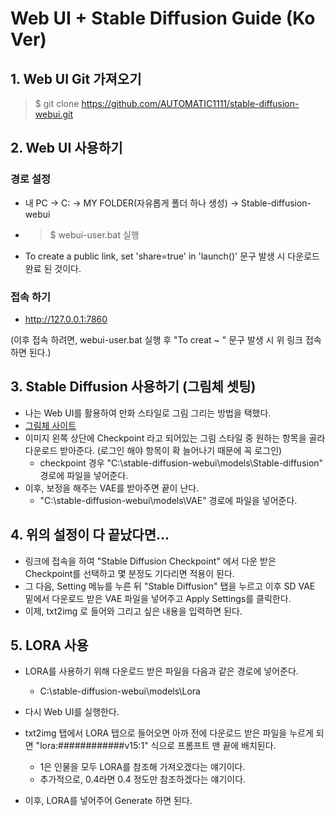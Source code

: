# Web UI + Stable Diffusion Guide (Ko Ver)

## 1. Web UI Git 가져오기
> $ git clone https://github.com/AUTOMATIC1111/stable-diffusion-webui.git

## 2. Web UI 사용하기
### 경로 설정 
- 내 PC → C: → MY FOLDER(자유롭게 폴더 하나 생성) → Stable-diffusion-webui

- > $ webui-user.bat 실행

- To create a public link, set 'share=true' in 'launch()' 문구 발생 시 다운로드 완료 된 것이다.

### 접속 하기
- http://127.0.0.1:7860

(이후 접속 하려면, webui-user.bat 실행 후 "To creat ~ " 문구 발생 시 위 링크 접속하면 된다.) 

## 3. Stable Diffusion 사용하기 (그림체 셋팅)
- 나는 Web UI를 활용하여 만화 스타일로 그림 그리는 방법을 택했다.
- [그림체 사이트](https://civitai.com/)
- 이미지 왼쪽 상단에 Checkpoint 라고 되어있는 그림 스타일 중 원하는 항목을 골라 다운로드 받아준다. (로그인 해야 항목이 확 늘어나기 때문에 꼭 로그인)
    - checkpoint 경우 "C:\stable-diffusion-webui\models\Stable-diffusion" 경로에 파일을 넣어준다.   
- 이후, 보정을 해주는 VAE를 받아주면 끝이 난다.
    - "C:\stable-diffusion-webui\models\VAE" 경로에 파일을 넣어준다.

## 4. 위의 설정이 다 끝났다면...
- 링크에 접속을 하여 "Stable Diffusion Checkpoint" 에서 다운 받은 Checkpoint를 선택하고 몇 분정도 기다리면 적용이 된다.
- 그 다음, Setting 메뉴를 누른 뒤 "Stable Diffusion" 탭을 누르고 이후 SD VAE 밑에서 다운로드 받은 VAE 파일을 넣어주고 Apply Settings를 클릭한다.
- 이제, txt2img 로 들어와 그리고 싶은 내용을 입력하면 된다. 

## 5. LORA 사용
- LORA를 사용하기 위해 다운로드 받은 파일을 다음과 같은 경로에 넣어준다.
    - C:\stable-diffusion-webui\models\Lora
- 다시 Web UI를 실행한다.
- txt2img 탭에서 LORA 탭으로 들어오면 아까 전에 다운로드 받은 파일을 누르게 되면 "lora:############v15:1" 식으로 프롬프트 맨 끝에 배치된다.
    - 1은 인물을 모두 LORA를 참조해 가져오겠다는 얘기이다.
    - 추가적으로, 0.4라면 0.4 정도만 참조하겠다는 얘기이다.

- 이후, LORA를 넣어주어 Generate 하면 된다.